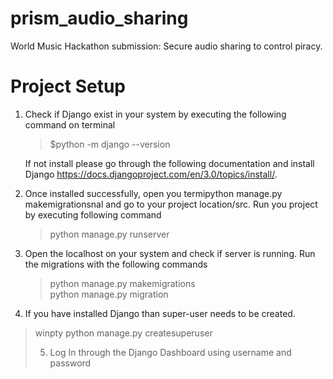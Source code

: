 # prism_audio_sharing
World Music Hackathon submission: Secure audio sharing to control piracy.

# Project Setup
1. Check if Django exist in your system by executing the following command on terminal
   <blockquote> $python -m django --version </blockquote>
  
   If not install please go through the following documentation and install Django
   https://docs.djangoproject.com/en/3.0/topics/install/.
   
2. Once installed successfully, open you termipython manage.py makemigrationsnal and go to your project location/src. Run you project by executing following command
   <blockquote> python manage.py runserver </blockquote>
   
3. Open the localhost on your system and check if server is running. Run the migrations with the following commands
    <blockquote> python manage.py makemigrations <br>
     python manage.py migration </blockquote>
     
4. If you have installed Django than super-user needs to be created.
  <blockquote> winpty python manage.py createsuperuser </lockquote>
  
5. Log In through the Django Dashboard using username and password

